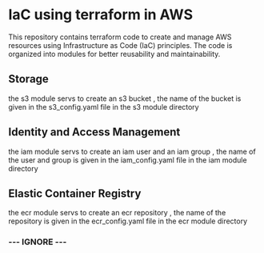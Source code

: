 # IaC using terraform in AWS
This repository contains terraform code to create and manage AWS resources using Infrastructure as Code (IaC) principles. The code is organized into modules for better reusability and maintainability.

## Storage 
the s3 module servs to create an s3 bucket , the name of the bucket is given in the s3_config.yaml file in the s3 module directory

## Identity and Access Management 
the iam module servs to create an iam user and an iam group , the name of the user and group is given in the iam_config.yaml file in the iam module directory

## Elastic Container Registry
the ecr module servs to create an ecr repository , the name of the repository is given in the ecr_config.yaml file in the ecr module directory


###   --- IGNORE ---